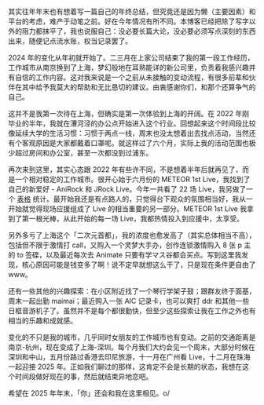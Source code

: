 其实往年年末也有想着写一篇自己的年终总结，但究竟还是因为懒（主要因素）和平台的考虑，难产于动笔之前。好在今年情况有所不同。本博客已经把除了写字以外的阻力都抹平了，我也说服自己：没必要长篇大论，没必要必须写点深刻的东西出来，随便记点流水账，权当记录罢了。

2024 年的变化从年初就开始了。二三月在上家公司结束了我的第一段工作经历，工作城市从南京换到了上海，梦幻般地在耳熟能详的新公司里，负责着我感兴趣并有自信的工作内容。这对我来说是一个之前从未接触的变动流程，有很多前辈和伙伴在其中给予我莫大的帮助和无比恳切的建议。由衷感谢你们，和那个还算争气的自己。

这并不是我第一次待在上海，但确实是第一次体验到上海的开阔。在 2022 年刚毕业的半年，我就在漕河泾的办公点开始进入这个行业。回想起来这个时间段比较像延续大学的生活习惯：习惯于两点一线，周末也没太想着出去找点活动，当然还有个客观原因是大家都戴着口罩呢。就这样过了六个月，实际上我的活动范围也极少超过房间和办公室，甚至一次都没到过浦东。

再次来到这里，其实心态跟 2022 年有些许不同，不是想着半年后就再见了，而是一个相对稳定的工作城市。很开心始于六月份的 METEOR 1st Live，我找到了自己的新爱好 - AniRock 和 JRock Live。今年一共看了 22 场 Live，我另做了一个 [表格](/post/8.html) 统计。最开始我还是有点路人的，只觉得台下观众的氛围相当好，我从一开始就觉得现场应援组成了 Live 的相当重要的另一部分。METEOR 1st Live 我拿到了第一根光棒，从此开始的每一场 Live，我都热情投入到应援中，太享受。

另外多亏了上海这个「二次元首都」，我的浓度也愈发高了（其实总体相当不高），包括但不限于激情打 call，又购入一个灵梦大手办，创作连锁激情购入 8 张 p 主的 to 签碟，以及最近每次去 Animate 只要有学マス谷都会买点。写到这里我发现，核心原因可能是钱变多了啊！说不定早就想这么干了，只是现在条件更自由了 www。

还有一些其他的兴趣探索：在小区附近找了一个琴行学架子鼓；跟群友终于面基，周末一起出勤 maimai；最近购入一张 AIC 记录卡，也可以爽打 ddr 和其他一些日框音游机子了。虽然并不是每个都很勤快，但至少这些探索让我在工作之外也有相当的乐趣和成就感。

变化的不只是我的城市，几乎同时女朋友的工作城市也有变动。之前的交通距离是南京-杭州，现在变成了上海-深圳。每个月我们大约会见一个周末，大部分时候在深圳和中山，五月份路过香港去印尼旅游，十一月在广州看 Live，十二月在珠海一起迎接 2025 年。正如我们聊过的那样，这肯定不会是长期的状态，我想在这个时间段做好现在的事，然后就结束异地恋吧。

希望在 2025 年年末，「你」还会和我在这里相见。o/